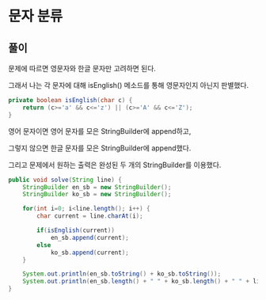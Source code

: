 # 문자 분류

## 풀이

문제에 따르면 영문자와 한글 문자만 고려하면 된다.

그래서 나는 각 문자에 대해 isEnglish() 메소드를 통해 영문자인지 아닌지 판별했다.

```java
private boolean isEnglish(char c) {
    return (c>='a' && c<='z') || (c>='A' && c<='Z');
}
```

영어 문자이면 영어 문자를 모은 StringBuilder에 append하고, 

그렇지 않으면 한글 문자를 모은 StringBuilder에 append했다.

그리고 문제에서 원하는 출력은 완성된 두 개의 StringBuilder를 이용했다.

```java
public void solve(String line) {
    StringBuilder en_sb = new StringBuilder();
    StringBuilder ko_sb = new StringBuilder();

    for(int i=0; i<line.length(); i++) {
        char current = line.charAt(i);

        if(isEnglish(current))
            en_sb.append(current);
        else
            ko_sb.append(current);
    }

    System.out.println(en_sb.toString() + ko_sb.toString());
    System.out.println(en_sb.length() + " " + ko_sb.length() + " " + line.length());
}
```
